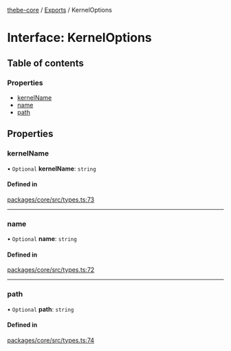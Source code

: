 [thebe-core](../README.md) / [Exports](../modules.md) / KernelOptions

# Interface: KernelOptions

## Table of contents

### Properties

- [kernelName](KernelOptions.md#kernelname)
- [name](KernelOptions.md#name)
- [path](KernelOptions.md#path)

## Properties

### kernelName

• `Optional` **kernelName**: `string`

#### Defined in

[packages/core/src/types.ts:73](https://github.com/executablebooks/thebe/blob/3f03d48/packages/core/src/types.ts#L73)

___

### name

• `Optional` **name**: `string`

#### Defined in

[packages/core/src/types.ts:72](https://github.com/executablebooks/thebe/blob/3f03d48/packages/core/src/types.ts#L72)

___

### path

• `Optional` **path**: `string`

#### Defined in

[packages/core/src/types.ts:74](https://github.com/executablebooks/thebe/blob/3f03d48/packages/core/src/types.ts#L74)
